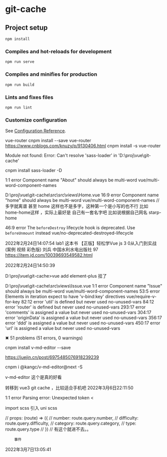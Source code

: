 # git-cache

## Project setup
```
npm install
```

### Compiles and hot-reloads for development
```
npm run serve
```

### Compiles and minifies for production
```
npm run build
```

### Lints and fixes files
```
npm run lint
```

### Customize configuration
See [Configuration Reference](https://cli.vuejs.org/config/).


vue-router
cnpm install --save  vue-router
https://www.cnblogs.com/knuzy/p/9130406.html
cnpm install -s vue-router

Module not found: Error: Can't resolve 'sass-loader' in 'D:\proj\vue\git-cache'

  cnpm install sass-loader -D

1:1  error  Component name "About" should always be multi-word  vue/multi-word-component-names


D:\proj\vue\git-cache\src\src\views\Home.vue
  16:9  error  Component name "home" should always be multi-word  vue/multi-word-component-names
  // 多字就离谱
  甚至 home 这样也不是多字，这种第一个是小写的也不行 比如 home-home这样 ，实际上最好是 自己有一套名字吧
  比如说根据自己网名 starp-home

  46:9  error  The `beforeDestroy` lifecycle hook is deprecated. Use `beforeUnmount` 
  instead  vue/no-deprecated-destroyed-lifecycle
  
 2022年2月24日14:07:54
 lab1
 这本书  【正版】轻松学Vue js 3 0从入门到实战(案例 视频 彩色版) 刘兵 中国水利水电出版社 97
 https://item.jd.com/10039693549582.html
 
 2022年2月24日14:50:39
 
 D:\proj\vue\git-cache>vue add element-plus
 挂了

D:\proj\vue\git-cache\src\views\Issue.vue
    1:1   error  Component name "Issue" should always be multi-word            vue/multi-word-component-names
   53:5   error  Elements in iteration expect to have 'v-bind:key' directives  vue/require-v-for-key
   82:12  error  'util' is defined but never used                              no-unused-vars
   84:12  error  'router' is defined but never used                            no-unused-vars
  293:17  error  'comments' is assigned a value but never used                 no-unused-vars
  304:17  error  'originData' is assigned a value but never used               no-unused-vars
  356:17  error  'ddd' is assigned a value but never used                      no-unused-vars
  450:17  error  'url' is assigned a value but never used                      no-unused-vars

✖ 51 problems (51 errors, 0 warnings)


cnpm install v-md-editor --save

https://juejin.cn/post/6975485076918239239

cnpm i @kangc/v-md-editor@next -S


v-md-editor 这个是真的好看

转移到 vue3  git cache ，比较适合手机吧
2022年3月6日22:11:50

1:1  error  Parsing error: Unexpected token <

import scss
引入 uni scss


  // props: (route) => ({ 
        //   number: route.query.number, 
        //   difficulty: route.query.difficulty, 
        //   category: route.query.category,
        //   type: route.query.type
        // })
        // 有这个就进不去。。

        事件
2022年3月7日13:05:41

